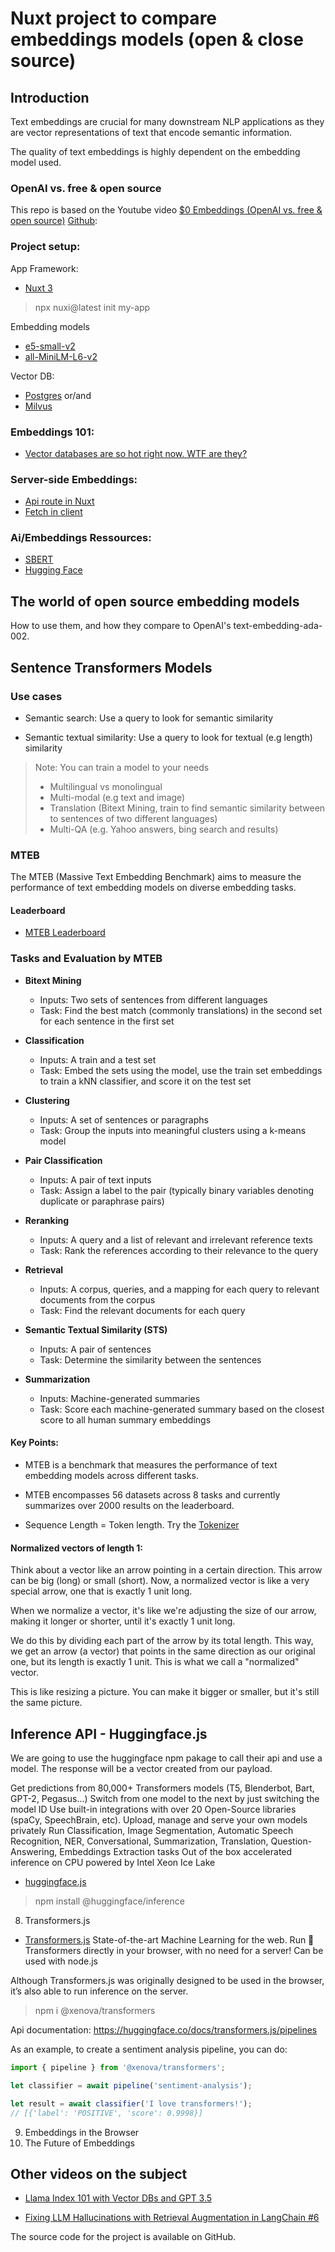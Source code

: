 # Nuxt project to compare embeddings models (open & close source) 

## Introduction
Text embeddings are crucial for many downstream NLP applications as they are vector representations of text that encode semantic information.

The quality of text embeddings is highly dependent on the embedding model used.

### OpenAI vs. free & open source
This repo is based on the Youtube video [$0 Embeddings (OpenAI vs. free & open source)](https://www.youtube.com/watch?v=QdDoFfkVkcw) 
[Github](https://github.com/rabbit-hole-syndrome/open-source-embeddings/tree/main/apps): 

### Project setup:
App Framework:
- [Nuxt 3](https://nuxt.com/)
> npx nuxi@latest init my-app


Embedding models
- [e5-small-v2](https://huggingface.co/intfloat/e5-small-v2)
- [all-MiniLM-L6-v2](https://huggingface.co/sentence-transformers/all-MiniLM-L6-v2)


Vector DB:
- [Postgres](https://github.com/pgvector/pgvector)
or/and
- [Milvus](https://milvus.io/)

### Embeddings 101:
- [Vector databases are so hot right now. WTF are they?](https://www.youtube.com/watch?v=klTvEwg3oJ4)


### Server-side Embeddings:
- [Api route in Nuxt](https://nuxt.com/docs/guide/directory-structure/server)
- [Fetch in client](https://nuxt.com/docs/api/composables/use-fetch#usefetch)

### Ai/Embeddings Ressources:
- [SBERT](https://sbert.net/) 
- [Hugging Face](https://huggingface.co/models)

## The world of open source embedding models
How to use them, and how they compare to OpenAI's text-embedding-ada-002.

## Sentence Transformers Models

### Use cases
- Semantic search:
Use a query to look for semantic similarity

- Semantic textual similarity:
Use a query to look for textual (e.g length) similarity

>Note:
>You can train a model to your needs
>
>- Multilingual vs monolingual
>- Multi-modal (e.g text and image)
>- Translation (Bitext Mining, train to find semantic similarity between to sentences of two different languages)
>- Multi-QA (e.g. Yahoo answers, bing search and results)


### MTEB
The MTEB (Massive Text Embedding Benchmark) aims to measure the performance of text embedding models on diverse embedding tasks.

#### Leaderboard
- [MTEB Leaderboard](https://huggingface.co/spaces/mteb/leaderboard) 

### Tasks and Evaluation by MTEB
- **Bitext Mining**
    - Inputs: Two sets of sentences from different languages
    - Task: Find the best match (commonly translations) in the second set for each sentence in the first set

- **Classification**
    - Inputs: A train and a test set
    - Task: Embed the sets using the model, use the train set embeddings to train a kNN classifier, and score it on the test set

- **Clustering**
    - Inputs: A set of sentences or paragraphs
    - Task: Group the inputs into meaningful clusters using a k-means model

- **Pair Classification**
    - Inputs: A pair of text inputs
    - Task: Assign a label to the pair (typically binary variables denoting duplicate or paraphrase pairs)

- **Reranking**
    - Inputs: A query and a list of relevant and irrelevant reference texts
    - Task: Rank the references according to their relevance to the query

- **Retrieval**
    - Inputs: A corpus, queries, and a mapping for each query to relevant documents from the corpus
    - Task: Find the relevant documents for each query

- **Semantic Textual Similarity (STS)**
    - Inputs: A pair of sentences
    - Task: Determine the similarity between the sentences

- **Summarization**
    - Inputs: Machine-generated summaries
    - Task: Score each machine-generated summary based on the closest score to all human summary embeddings

#### Key Points:
- MTEB is a benchmark that measures the performance of text embedding models across different tasks.

- MTEB encompasses 56 datasets across 8 tasks and currently summarizes over 2000 results on the leaderboard.

- Sequence Length = Token length. Try the [Tokenizer](https://platform.openai.com/tokenizer)


#### Normalized vectors of length 1:
Think about a vector like an arrow pointing in a certain direction. This arrow can be big (long) or small (short). Now, a normalized vector is like a very special arrow, one that is exactly 1 unit long.

When we normalize a vector, it's like we're adjusting the size of our arrow, making it longer or shorter, until it's exactly 1 unit long. 

We do this by dividing each part of the arrow by its total length. This way, we get an arrow (a vector) that points in the same direction as our original one, but its length is exactly 1 unit. This is what we call a "normalized" vector.

This is like resizing a picture. You can make it bigger or smaller, but it's still the same picture.


## Inference API - Huggingface.js
We are going to use the huggingface npm pakage to call their api and use a model. The response will be a vector created from our payload.

Get predictions from 80,000+ Transformers models (T5, Blenderbot, Bart, GPT-2, Pegasus...)
Switch from one model to the next by just switching the model ID
Use built-in integrations with over 20 Open-Source libraries (spaCy, SpeechBrain, etc).
Upload, manage and serve your own models privately
Run Classification, Image Segmentation, Automatic Speech Recognition, NER, Conversational, Summarization, Translation, Question-Answering, Embeddings Extraction tasks
Out of the box accelerated inference on CPU powered by Intel Xeon Ice Lake

- [huggingface.js](https://huggingface.co/docs/huggingface.js/index)
> npm install @huggingface/inference



8. Transformers.js
- [Transformers.js](https://huggingface.co/docs/transformers.js/index)
State-of-the-art Machine Learning for the web. Run 🤗 Transformers directly in your browser, with no need for a server! Can be used with node.js

Although Transformers.js was originally designed to be used in the browser, it’s also able to run inference on the server.

> npm i @xenova/transformers

Api documentation:
https://huggingface.co/docs/transformers.js/pipelines

As an example, to create a sentiment analysis pipeline, you can do:
```js 
import { pipeline } from '@xenova/transformers';

let classifier = await pipeline('sentiment-analysis');

let result = await classifier('I love transformers!');
// [{'label': 'POSITIVE', 'score': 0.9998}]
```



9. Embeddings in the Browser
10. The Future of Embeddings

## Other videos on the subject
- [Llama Index 101 with Vector DBs and GPT 3.5](https://www.youtube.com/watch?v=WKvAWub8VCU)

- [Fixing LLM Hallucinations with Retrieval Augmentation in LangChain #6](https://www.youtube.com/watch?v=kvdVduIJsc8&list=PLIUOU7oqGTLieV9uTIFMm6_4PXg-hlN6F&index=7)

The source code for the project is available on GitHub.


